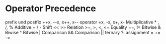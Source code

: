 Operator Precedence
===================

prefix und postfix      ++x, --x, x++, x--
operator                +x, -x, x+, x-
Multiplicative          * , /, %
Additive                + / -
Shift                   << >>
Relation                >=, >, <, <=
Equality                ==, !=
Bitwise                 &
Biwise                  ^
Bitwise                 |
Comparison              &&
Comparison              ||
ternary                 ?:
assignment              = += -=